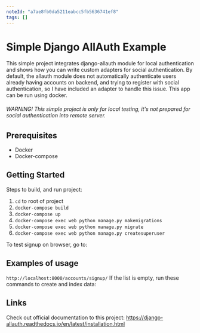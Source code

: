 ```yaml
---
noteId: "a7ae8fb0da5211eabcc5fb5636741ef8"
tags: []
---
```


# Simple Django AllAuth Example

This simple project integrates django-allauth module for local authentication and shows how you can write custom adapters for social authentication. By default, the allauth module does not automatically authenticate users already having accounts on backend, and trying to register with social authentication, so I have included an adapter to handle this issue.
This app can be run using docker.

###### WARNING! This simple project is only for local testing, it's not prepared for social authentication into remote server.

## Prerequisites

- Docker
- Docker-compose

## Getting Started

Steps to build, and run project:

1. `cd` to root of project
2. `docker-compose build`
3. `docker-compose up`
4. `docker-compose exec web python manage.py makemigrations`
5. `docker-compose exec web python manage.py migrate`
6. `docker-compose exec web python manage.py createsuperuser`

To test signup on browser, go to:

## Examples of usage

`http://localhost:8000/accounts/signup/`
If the list is empty, run these commands to create and index data:

## Links

Check out official documentation to this project:
https://django-allauth.readthedocs.io/en/latest/installation.html
